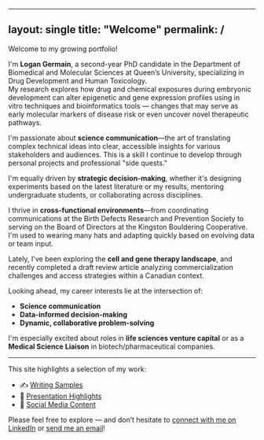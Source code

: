 
---
layout: single
title: "Welcome"
permalink: /
---


Welcome to my growing portfolio!

I'm **Logan Germain**, a second-year PhD candidate in the Department of Biomedical and Molecular Sciences at Queen’s University, specializing in Drug Development and Human Toxicology.  
My research explores how drug and chemical exposures during embryonic development can alter epigenetic and gene expression profiles using in vitro techniques and bioinformatics tools — changes that may serve as early molecular markers of disease risk or even uncover novel therapeutic pathways.

I'm passionate about **science communication**—the art of translating complex technical ideas into clear, accessible insights for various stakeholders and audiences. This is a skill I continue to develop through personal projects and professional "side quests."

I'm equally driven by **strategic decision-making**, whether it's designing experiments based on the latest literature or my results, mentoring undergraduate students, or collaborating across disciplines. 

I thrive in **cross-functional environments**—from coordinating communications at the Birth Defects Research and Prevention Society to serving on the Board of Directors at the Kingston Bouldering Cooperative. I'm used to wearing many hats and adapting quickly based on evolving data or team input.

Lately, I've been exploring the **cell and gene therapy landscape**, and recently completed a draft review article analyzing commercialization challenges and access strategies within a Canadian context. 

Looking ahead, my career interests lie at the intersection of:
- **Science communication**
- **Data-informed decision-making**
- **Dynamic, collaborative problem-solving**

I'm especially excited about roles in **life sciences venture capital** or as a **Medical Science Liaison** in biotech/pharmaceutical companies.

---

This site highlights a selection of my work:

- ✍️ [Writing Samples](/writing/)
- 🎤 [Presentation Highlights](/presentations/)
- 📱 [Social Media Content](/socialmedia/)

Please feel free to explore — and don’t hesitate to [connect with me on LinkedIn](https://www.linkedin.com/in/logan-germain-72b1201a9/) or [send me an email](mailto:15lsg@queensu.ca)!
